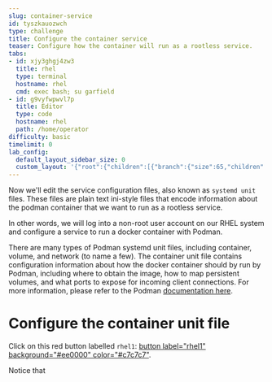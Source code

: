 ```yaml
---
slug: container-service
id: tyszkauozwch
type: challenge
title: Configure the container service
teaser: Configure how the container will run as a rootless service.
tabs:
- id: xjy3ghgj4zw3
  title: rhel
  type: terminal
  hostname: rhel
  cmd: exec bash; su garfield
- id: g9vyfwpwvl7p
  title: Editor
  type: code
  hostname: rhel
  path: /home/operator
difficulty: basic
timelimit: 0
lab_config:
  default_layout_sidebar_size: 0
  custom_layout: '{"root":{"children":[{"branch":{"size":65,"children":[{"leaf":{"tabs":["xjy3ghgj4zw3"],"activeTabId":"xjy3ghgj4zw3","size":48}},{"leaf":{"tabs":["g9vyfwpwvl7p"],"activeTabId":"g9vyfwpwvl7p","size":48}}]}},{"leaf":{"tabs":["assignment"],"activeTabId":"assignment","size":33}}],"orientation":"Horizontal"}}'
---
```

Now we'll edit the service configuration files, also known as `systemd unit` files. These files are plain text ini-style files that encode information about the podman container that we want to run as a rootless service.

In other words, we will log into a non-root user account on our RHEL system and configure a service to run a docker container with Podman.

There are many types of Podman systemd unit files, including container, volume, and network (to name a few). The container unit file contains configuration information about how the docker container should by run by Podman, including where to obtain the image, how to map persistent volumes, and what ports to expose for incoming client connections. For more information, please refer to the Podman [documentation here](https://docs.podman.io/en/latest/markdown/podman-systemd.unit.5.html).

Configure the container unit file
===
Click on this red button labelled `rhel1`: [button label="rhel1" background="#ee0000" color="#c7c7c7"](tab-0).

Notice that



